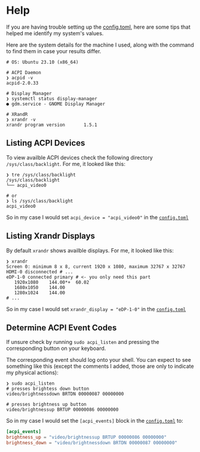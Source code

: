 # Help

If you are having trouble setting up the [config.toml](config.toml), here are some tips that helped me identify my system's values.

Here are the system details for the machine I used, along with the command to find them in case your results differ.

```shell
# OS: Ubuntu 23.10 (x86_64)

# ACPI Daemon
❯ acpid -v
acpid-2.0.33

# Display Manager
❯ systemctl status display-manager
● gdm.service - GNOME Display Manager

# XRandR
❯ xrandr -v
xrandr program version       1.5.1
```

## Listing ACPI Devices

To view availble ACPI devices check the following directory `/sys/class/backlight`. For me, it looked like this:

```shell
❯ tre /sys/class/backlight
/sys/class/backlight
└── acpi_video0

# or
❯ ls /sys/class/backlight
acpi_video0
```

So in my case I would set `acpi_device = "acpi_video0"` in the [`config.toml`](config.toml)

## Listing Xrandr Displays

By default `xrandr` shows availble displays. For me, it looked like this:

```shell
❯ xrandr
Screen 0: minimum 8 x 8, current 1920 x 1080, maximum 32767 x 32767
HDMI-0 disconnected # ...
eDP-1-0 connected primary # <- you only need this part
   1920x1080    144.00*+  60.02
   1680x1050    144.00
   1280x1024    144.00
# ...
```

So in my case I would set `xrandr_display = "eDP-1-0"` in the [`config.toml`](config.toml)

## Determine ACPI Event Codes

If unsure check by running `sudo acpi_listen` and pressing the corresponding button on your keyboard.

The corresponding event should log onto your shell. You can expect to see something like this (except the comments I added, those are only to indicate my physical actions):

```shell
❯ sudo acpi_listen
# presses brightess down button
video/brightnessdown BRTDN 00000087 00000000

# presses brightness up button
video/brightnessup BRTUP 00000086 00000000
```

So in my case I would set the `[acpi_events]` block in the [`config.toml`](config.toml) to:

```toml
[acpi_events]
brightness_up = "video/brightnessup BRTUP 00000086 00000000"
brightness_down = "video/brightnessdown BRTDN 00000087 00000000"
```
